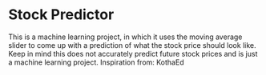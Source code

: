 # Stock Predictor
This is a machine learning project, in which it uses the moving average slider to
come up with a prediction of what the stock price should look like. Keep in mind
this does not accurately predict future stock prices and is just a machine learning project.
Inspiration from: KothaEd
